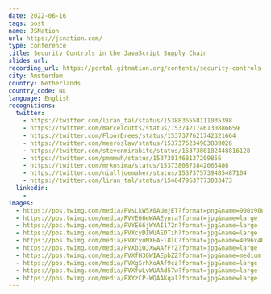 ```yaml
---
date: 2022-06-16
tags: post
name: JSNation
url: https://jsnation.com/
type: conference
title: Security Controls in the JavaScript Supply Chain
slides_url:
recording_url: https://portal.gitnation.org/contents/security-controls-in-the-javascript-supply-chain
city: Amsterdam
country: Netherlands
country_code: NL
language: English
recognitions:
  twitter:
    - https://twitter.com/liran_tal/status/1538836558111035398
    - https://twitter.com/marcelcutts/status/1537421746130886659
    - https://twitter.com/FloorDrees/status/1537377621742321664
    - https://twitter.com/meeroslav/status/1537376234983809026
    - https://twitter.com/stevenmirabito/status/1537380182448816128
    - https://twitter.com/pmmmwh/status/1537381468137209856
    - https://twitter.com/mrkosima/status/1537380873842065408
    - https://twitter.com/nialljoemaher/status/1537375739485487104
    - https://twitter.com/liran_tal/status/1546479637773033473
  linkedin:
    - 
images:
  - https://pbs.twimg.com/media/FVsLkW5X0AUmjET?format=png&name=900x900
  - https://pbs.twimg.com/media/FVYE66eWAAEynra?format=jpg&name=large
  - https://pbs.twimg.com/media/FVYE66jWYAI172n?format=jpg&name=large
  - https://pbs.twimg.com/media/FVXcyDIWUAEDTih?format=jpg&name=large
  - https://pbs.twimg.com/media/FVXcyuMXEAEl8lC?format=jpg&name=4096x4096
  - https://pbs.twimg.com/media/FVXbiOJXwAAfFYZ?format=jpg&name=large
  - https://pbs.twimg.com/media/FVXfH36WIAEpbZZ?format=jpg&name=medium
  - https://pbs.twimg.com/media/FVXgSrhXoAAf9cz?format=jpg&name=large
  - https://pbs.twimg.com/media/FVXfwLvWUAAd57w?format=jpg&name=large
  - https://pbs.twimg.com/media/FXYzCP-WQAAKqal?format=jpg&name=large
---
```

